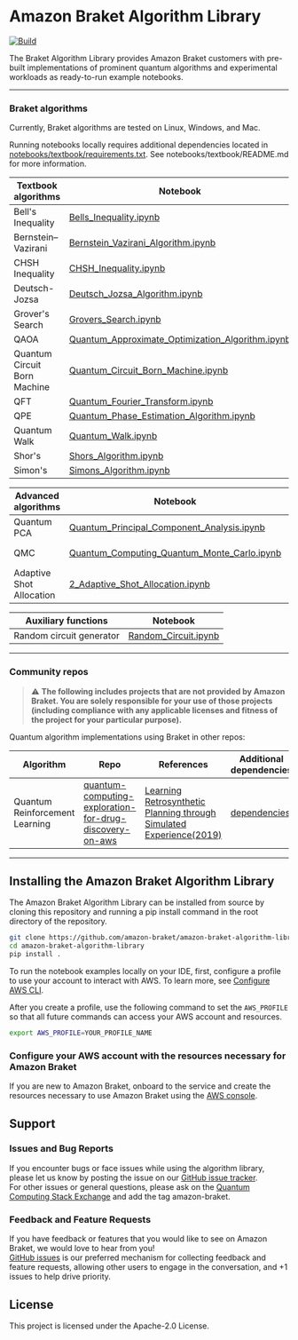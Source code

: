 # Amazon Braket Algorithm Library
[![Build](https://github.com/amazon-braket/amazon-braket-algorithm-library/actions/workflows/python-package.yml/badge.svg?branch=main)](https://github.com/amazon-braket/amazon-braket-algorithm-library/actions/workflows/python-package.yml)

The Braket Algorithm Library provides Amazon Braket customers with pre-built implementations of prominent quantum algorithms and experimental workloads as ready-to-run example notebooks.

---
### Braket algorithms

Currently, Braket algorithms are tested on Linux, Windows, and Mac.

Running notebooks locally requires additional dependencies located in [notebooks/textbook/requirements.txt](https://github.com/amazon-braket/amazon-braket-algorithm-library/blob/main/notebooks/textbook/requirements.txt). See notebooks/textbook/README.md for more information.

| Textbook algorithms | Notebook | References | 
| ----- | ----- | ----- |
| Bell's Inequality     | [Bells_Inequality.ipynb](notebooks/textbook/Bells_Inequality.ipynb)     | [Bell1964](https://journals.aps.org/ppf/abstract/10.1103/PhysicsPhysiqueFizika.1.195), [Greenberger1990](https://doi.org/10.1119/1.16243)     |
| Bernstein–Vazirani | [Bernstein_Vazirani_Algorithm.ipynb](notebooks/textbook/Bernstein_Vazirani_Algorithm.ipynb) | [Bernstein1997](https://epubs.siam.org/doi/10.1137/S0097539796300921) |
| CHSH Inequality | [CHSH_Inequality.ipynb](notebooks/textbook/CHSH_Inequality.ipynb) | [Clauser1970](https://journals.aps.org/prl/abstract/10.1103/PhysRevLett.23.880) |
| Deutsch-Jozsa | [Deutsch_Jozsa_Algorithm.ipynb](notebooks/textbook/Deutsch_Jozsa_Algorithm.ipynb) | [Deutsch1992](https://royalsocietypublishing.org/doi/10.1098/rspa.1992.0167) |
| Grover's Search | [Grovers_Search.ipynb](notebooks/textbook/Grovers_Search.ipynb) | [Figgatt2017](https://www.nature.com/articles/s41467-017-01904-7), [Baker2019](https://arxiv.org/abs/1904.01671) |
| QAOA | [Quantum_Approximate_Optimization_Algorithm.ipynb](notebooks/textbook/Quantum_Approximate_Optimization_Algorithm.ipynb) | [Farhi2014](https://arxiv.org/abs/1411.4028) |
| Quantum Circuit Born Machine | [Quantum_Circuit_Born_Machine.ipynb](notebooks/textbook/Quantum_Circuit_Born_Machine.ipynb) | [Benedetti2019](https://www.nature.com/articles/s41534-019-0157-8),  [Liu2018](https://journals.aps.org/pra/abstract/10.1103/PhysRevA.98.062324) | 
| QFT | [Quantum_Fourier_Transform.ipynb](notebooks/textbook/Quantum_Fourier_Transform.ipynb) | [Coppersmith2002](https://arxiv.org/abs/quant-ph/0201067) | 
| QPE | [Quantum_Phase_Estimation_Algorithm.ipynb](notebooks/textbook/Quantum_Phase_Estimation_Algorithm.ipynb) | [Kitaev1995](https://arxiv.org/abs/quant-ph/9511026) |
| Quantum Walk | [Quantum_Walk.ipynb](notebooks/textbook/Quantum_Walk.ipynb) | [Childs2002](https://arxiv.org/abs/quant-ph/0209131) |
|Shor's| [Shors_Algorithm.ipynb](notebooks/textbook/Shors_Algorithm.ipynb) | [Shor1998](https://arxiv.org/abs/quant-ph/9508027) |
| Simon's | [Simons_Algorithm.ipynb](notebooks/textbook/Simons_Algorithm.ipynb) | [Simon1997](https://epubs.siam.org/doi/10.1137/S0097539796298637) |


| Advanced algorithms | Notebook | References |
| ----- | ----- | ----- |
| Quantum PCA | [Quantum_Principal_Component_Analysis.ipynb](notebooks/advanced_algorithms/Quantum_Principal_Component_Analysis.ipynb) | [He2022](https://ieeexplore.ieee.org/document/9669030) |
| QMC | [Quantum_Computing_Quantum_Monte_Carlo.ipynb](notebooks/advanced_algorithms/Quantum_Computing_Quantum_Monte_Carlo.ipynb) | [Motta2018](https://wires.onlinelibrary.wiley.com/doi/10.1002/wcms.1364), [Peruzzo2014](https://www.nature.com/articles/ncomms5213) |
| Adaptive Shot Allocation | [2_Adaptive_Shot_Allocation.ipynb](notebooks/advanced_algorithms/2_Adaptive_Shot_Allocation.ipynb) | [Shlosberg2023](https://doi.org/10.22331/q-2023-01-26-906) |


| Auxiliary functions | Notebook |
| ----- | ----- |
| Random circuit generator | [Random_Circuit.ipynb](notebooks/auxiliary_functions/Random_Circuit.ipynb) |

---
### Community repos

> :warning: **The following includes projects that are not provided by Amazon Braket. You are solely responsible for your use of those projects (including compliance with any applicable licenses and fitness of the project for your particular purpose).**

Quantum algorithm implementations using Braket in other repos:

| Algorithm | Repo | References | Additional dependencies |
| ----- | ----- | ----- | ----- |
| Quantum Reinforcement Learning | [quantum-computing-exploration-for-drug-discovery-on-aws](https://github.com/awslabs/quantum-computing-exploration-for-drug-discovery-on-aws)| [Learning Retrosynthetic Planning through Simulated Experience(2019)](https://pubs.acs.org/doi/10.1021/acscentsci.9b00055) | [dependencies](https://github.com/awslabs/quantum-computing-exploration-for-drug-discovery-on-aws/blob/main/source/src/notebook/healthcare-and-life-sciences/d-1-retrosynthetic-planning-quantum-reinforcement-learning/requirements.txt)

[comment]: <> (If you wish to highlight your implementation,  append the following content in a new line to the table above : | <Name> | <link to github repo> | <published reference> | <list of required packages on top of what is listed in amazon-braket-algorithm-library setup.py> |)

---
## <a name="install">Installing the Amazon Braket Algorithm Library</a>
The Amazon Braket Algorithm Library can be installed from source by cloning this repository and running a pip install command in the root directory of the repository.

```bash
git clone https://github.com/amazon-braket/amazon-braket-algorithm-library.git
cd amazon-braket-algorithm-library
pip install .
```

To run the notebook examples locally on your IDE, first, configure a profile to use your account to interact with AWS. To learn more, see [Configure AWS CLI](https://docs.aws.amazon.com/cli/latest/userguide/cli-chap-configure.html).

After you create a profile, use the following command to set the `AWS_PROFILE` so that all future commands can access your AWS account and resources.

```bash
export AWS_PROFILE=YOUR_PROFILE_NAME
```

### Configure your AWS account with the resources necessary for Amazon Braket
If you are new to Amazon Braket, onboard to the service and create the resources necessary to use Amazon Braket using the [AWS console](https://console.aws.amazon.com/braket/home ).


## Support

### Issues and Bug Reports

If you encounter bugs or face issues while using the algorithm library, please let us know by posting 
the issue on our [GitHub issue tracker](https://github.com/amazon-braket/amazon-braket-algorithm-library/issues).  
For other issues or general questions, please ask on the [Quantum Computing Stack Exchange](https://quantumcomputing.stackexchange.com/questions/ask) and add the tag amazon-braket.

### Feedback and Feature Requests

If you have feedback or features that you would like to see on Amazon Braket, we would love to hear from you!  
[GitHub issues](https://github.com/amazon-braket/amazon-braket-algorithm-library/issues) is our preferred mechanism for collecting feedback and feature requests, allowing other users 
to engage in the conversation, and +1 issues to help drive priority. 


## License
This project is licensed under the Apache-2.0 License.

